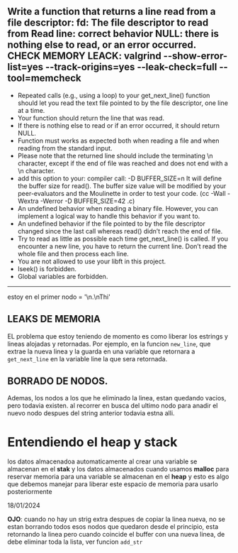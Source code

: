 Write a function that returns a line read from a file descriptor:
fd: The file descriptor to read from
Read line: correct behavior
NULL: there is nothing else to read, or an error occurred.
CHECK MEMORY LEACK:
valgrind --show-error-list=yes --track-origins=yes --leak-check=full --tool=memcheck
-------------------------------------------------------------------------------
- Repeated calls (e.g., using a loop) to your get_next_line() function 
 should let you read the text file pointed to by the file descriptor, 
 one line at a time. 
- Your function should return the line that was read.
- If there is nothing else to read or if an error occurred, 
  it should return NULL.
- Function must works as expected both when reading a file and 
 when reading from the standard input.
- Please note that the returned line should include the terminating \n 
  character,
 except if the end of file was reached and does not end with a \n character.
- add this option to your: compiler call: -D BUFFER_SIZE=n 
 It will define the buffer size for read(). 
 The buffer size value will be modified by your peer-evaluators and 
 the Moulinette 
 in order to test your code. 
 (cc -Wall -Wextra -Werror -D BUFFER_SIZE=42 <files>.c)
- An undefined behavior when reading a binary file. 
 However, you can implement a logical way to handle this behavior 
 if you want to.
- An undefined behavior if the file pointed to by 
  the file descriptor changed 
 since the last call whereas read() didn’t reach the end of file.
- Try to read as little as possible each time get_next_line() is called. 
 If you encounter a new line, you have to return the current line. 
 Don’t read the whole file and then process each line.
- You are not allowed to use your libft in this project.
- lseek() is forbidden.
- Global variables are forbidden.


-------------------------------------------------------------------------------
estoy en el primer nodo = '\n.\nThi'

## LEAKS DE MEMORIA
EL problema que estoy teniendo de momento es como liberar
los estrings y lineas alojadas y retornadas. Por ejemplo, en
la funcion `new_line`, que extrae la nueva linea y la guarda 
en una variable que retornara a `get_next_line` en la variable line
la que sera retornada.

## BORRADO DE NODOS.
Ademas, los nodos a los que he eliminado la linea,
estan quedando vacios, pero todavia existen. al recorrer en busca
del ultimo nodo para anadir el nuevo nodo despues del string anterior 
todavia estna alli.


# Entendiendo el **heap** y **stack**
los datos almacenadoa automaticamente al crear una variable
se almacenan en el **stak** y los datos almacenados cuando usamos **malloc**
para reservar memoria para una variable se almacenan en el **heap**
y esto es algo que debemos manejar para liberar este espacio de memoria
para usarlo posteriormente


18/01/2024

**OJO**: cuando no hay un strig extra despues de copiar la linea nueva, no se estan borrando todos esos nodos
	que quedaron desde el principio, esta retornando la linea pero cuando coincide el buffer con una nueva
	linea, de debe eliminar toda la lista, ver funcion `add_str`

